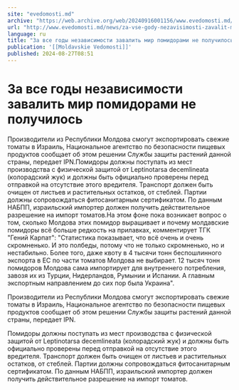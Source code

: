 ```yaml
---
site: "evedomosti.md"
archive: "https://web.archive.org/web/20240916001156/www.evedomosti.md/news/za-vse-gody-nezavisimosti-zavalit-mir-pomidorami-ne-poluchil"
url: "http://www.evedomosti.md/news/za-vse-gody-nezavisimosti-zavalit-mir-pomidorami-ne-poluchil"
language: ru
title: "За все годы независимости завалить мир помидорами не получилось"
publication: '[[Moldavskie Vedomosti]]'
published: 2024-08-27T08:51
---
```


# За все годы независимости завалить мир помидорами не получилось

Производители из Республики Молдова смогут экспортировать свежие томаты в Израиль, Национальное агентство по безопасности пищевых продуктов сообщает об этом решении Службы защиты растений данной страны, передает IPN.Помидоры должны поступать из мест производства с физической защитой от Leptinotarsa decemlineata (колорадский жук) и должны быть официально проверены перед отправкой на отсутствие этого вредителя. Транспорт должен быть очищен от листьев и растительных остатков, от стеблей. Партии должны сопровождаться фитосанитарным сертификатом. По данным НАБПП, израильский импортер должен получить действительное разрешение на импорт томатов.На этом фоне пока возникает вопрос о том, сколько Молдова этих помидор выращивает и почему молдавские помидоры всё больше редкость на прилавках, комментирует ТГК "Гений Карпат": "Статистика показывает, что всё очень и очень скромненько. И это полбеды, потому что не только скромненько, но и нестабильно. Более того, даже квоту в 4 тысячи тонн беспошлинного экспорта в ЕС по части томатов Молдова не выбирает. 12 тысяч тонн помидоров Молдова сама импортирует для внутреннего потребления, завозя их из Турции, Нидерландов, Румынии и Испании. А главным экспортным направлением до сих пор была Украина".

Производители из Республики Молдова смогут экспортировать свежие томаты в Израиль, Национальное агентство по безопасности пищевых продуктов сообщает об этом решении Службы защиты растений данной страны, передает IPN.

Помидоры должны поступать из мест производства с физической защитой от Leptinotarsa decemlineata (колорадский жук) и должны быть официально проверены перед отправкой на отсутствие этого вредителя. Транспорт должен быть очищен от листьев и растительных остатков, от стеблей. Партии должны сопровождаться фитосанитарным сертификатом. По данным НАБПП, израильский импортер должен получить действительное разрешение на импорт томатов.